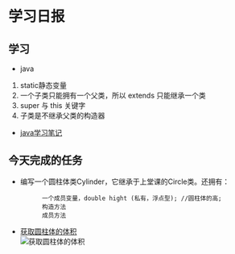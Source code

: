 # 学习日报

## 学习

* java
1. static静态变量
2. 一个子类只能拥有一个父类，所以 extends 只能继承一个类
3. super 与 this 关键字
4. 子类是不继承父类的构造器

* [java学习笔记](https://github.com/huanting0016/summer-photo/blob/master/7.31/java%E5%AD%A6%E4%B9%A0%E7%AC%94%E8%AE%B0.md)



## 今天完成的任务
* 编写一个圆柱体类Cylinder，它继承于上堂课的Circle类。还拥有：
            
            一个成员变量，double hight (私有，浮点型); //圆柱体的高;
            构造方法
            成员方法

* [获取圆柱体的体积](https://github.com/huanting0016/summer-photo/tree/master/7.31/%E8%8E%B7%E5%BE%97%E5%9C%86%E6%9F%B1%E4%BD%93%E7%9A%84%E4%BD%93%E7%A7%AF)   
 ![获取圆柱体的体积](https://github.com/huanting0016/summer-photo/blob/master/7.31/%E8%8E%B7%E5%BE%97%E5%9C%86%E6%9F%B1%E4%BD%93%E7%9A%84%E4%BD%93%E7%A7%AF/%E8%8E%B7%E5%BE%97%E5%9C%86%E6%9F%B1%E4%BD%93%E7%9A%84%E4%BD%93%E7%A7%AF.png)
